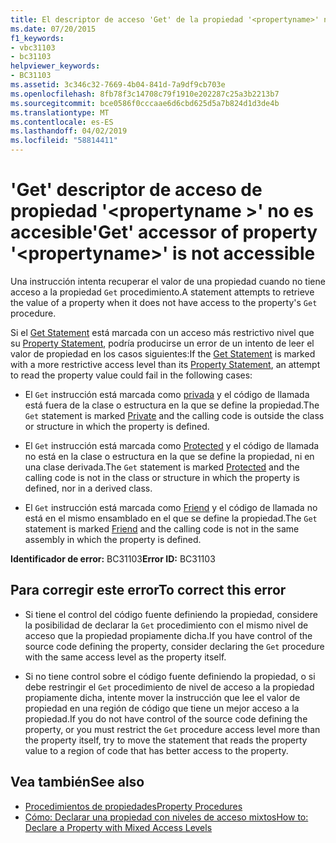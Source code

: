 ```yaml
---
title: El descriptor de acceso 'Get' de la propiedad '<propertyname>' no está accesible
ms.date: 07/20/2015
f1_keywords:
- vbc31103
- bc31103
helpviewer_keywords:
- BC31103
ms.assetid: 3c346c32-7669-4b04-841d-7a9df9cb703e
ms.openlocfilehash: 8fb78f3c14708c79f1910e202287c25a3b2213b7
ms.sourcegitcommit: bce0586f0cccaae6d6cbd625d5a7b824d1d3de4b
ms.translationtype: MT
ms.contentlocale: es-ES
ms.lasthandoff: 04/02/2019
ms.locfileid: "58814411"
---
```

# <a name="get-accessor-of-property-propertyname-is-not-accessible"></a><span data-ttu-id="39787-102">'Get' descriptor de acceso de propiedad '\<propertyname >' no es accesible</span><span class="sxs-lookup"><span data-stu-id="39787-102">'Get' accessor of property '\<propertyname>' is not accessible</span></span>
<span data-ttu-id="39787-103">Una instrucción intenta recuperar el valor de una propiedad cuando no tiene acceso a la propiedad `Get` procedimiento.</span><span class="sxs-lookup"><span data-stu-id="39787-103">A statement attempts to retrieve the value of a property when it does not have access to the property's `Get` procedure.</span></span>  
  
 <span data-ttu-id="39787-104">Si el [Get Statement](../../../visual-basic/language-reference/statements/get-statement.md) está marcada con un acceso más restrictivo nivel que su [Property Statement](../../../visual-basic/language-reference/statements/property-statement.md), podría producirse un error de un intento de leer el valor de propiedad en los casos siguientes:</span><span class="sxs-lookup"><span data-stu-id="39787-104">If the [Get Statement](../../../visual-basic/language-reference/statements/get-statement.md) is marked with a more restrictive access level than its [Property Statement](../../../visual-basic/language-reference/statements/property-statement.md), an attempt to read the property value could fail in the following cases:</span></span>  
  
-   <span data-ttu-id="39787-105">El `Get` instrucción está marcada como [privada](../../../visual-basic/language-reference/modifiers/private.md) y el código de llamada está fuera de la clase o estructura en la que se define la propiedad.</span><span class="sxs-lookup"><span data-stu-id="39787-105">The `Get` statement is marked [Private](../../../visual-basic/language-reference/modifiers/private.md) and the calling code is outside the class or structure in which the property is defined.</span></span>  
  
-   <span data-ttu-id="39787-106">El `Get` instrucción está marcada como [Protected](../../../visual-basic/language-reference/modifiers/protected.md) y el código de llamada no está en la clase o estructura en la que se define la propiedad, ni en una clase derivada.</span><span class="sxs-lookup"><span data-stu-id="39787-106">The `Get` statement is marked [Protected](../../../visual-basic/language-reference/modifiers/protected.md) and the calling code is not in the class or structure in which the property is defined, nor in a derived class.</span></span>  
  
-   <span data-ttu-id="39787-107">El `Get` instrucción está marcada como [Friend](../../../visual-basic/language-reference/modifiers/friend.md) y el código de llamada no está en el mismo ensamblado en el que se define la propiedad.</span><span class="sxs-lookup"><span data-stu-id="39787-107">The `Get` statement is marked [Friend](../../../visual-basic/language-reference/modifiers/friend.md) and the calling code is not in the same assembly in which the property is defined.</span></span>  
  
 <span data-ttu-id="39787-108">**Identificador de error:** BC31103</span><span class="sxs-lookup"><span data-stu-id="39787-108">**Error ID:** BC31103</span></span>  
  
## <a name="to-correct-this-error"></a><span data-ttu-id="39787-109">Para corregir este error</span><span class="sxs-lookup"><span data-stu-id="39787-109">To correct this error</span></span>  
  
-   <span data-ttu-id="39787-110">Si tiene el control del código fuente definiendo la propiedad, considere la posibilidad de declarar la `Get` procedimiento con el mismo nivel de acceso que la propiedad propiamente dicha.</span><span class="sxs-lookup"><span data-stu-id="39787-110">If you have control of the source code defining the property, consider declaring the `Get` procedure with the same access level as the property itself.</span></span>  
  
-   <span data-ttu-id="39787-111">Si no tiene control sobre el código fuente definiendo la propiedad, o si debe restringir el `Get` procedimiento de nivel de acceso a la propiedad propiamente dicha, intente mover la instrucción que lee el valor de propiedad en una región de código que tiene un mejor acceso a la propiedad.</span><span class="sxs-lookup"><span data-stu-id="39787-111">If you do not have control of the source code defining the property, or you must restrict the `Get` procedure access level more than the property itself, try to move the statement that reads the property value to a region of code that has better access to the property.</span></span>  
  
## <a name="see-also"></a><span data-ttu-id="39787-112">Vea también</span><span class="sxs-lookup"><span data-stu-id="39787-112">See also</span></span>

- [<span data-ttu-id="39787-113">Procedimientos de propiedades</span><span class="sxs-lookup"><span data-stu-id="39787-113">Property Procedures</span></span>](../../../visual-basic/programming-guide/language-features/procedures/property-procedures.md)
- [<span data-ttu-id="39787-114">Cómo: Declarar una propiedad con niveles de acceso mixtos</span><span class="sxs-lookup"><span data-stu-id="39787-114">How to: Declare a Property with Mixed Access Levels</span></span>](../../../visual-basic/programming-guide/language-features/procedures/how-to-declare-a-property-with-mixed-access-levels.md)
